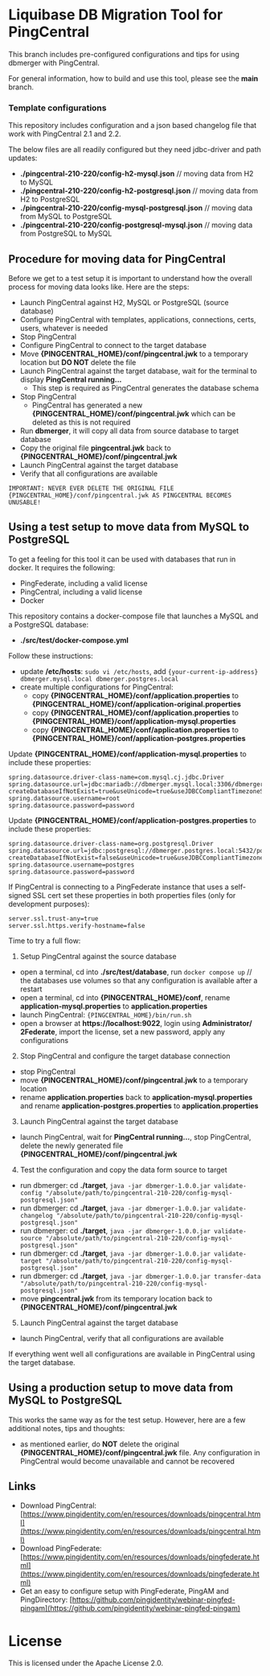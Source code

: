 # Liquibase DB Migration Tool for PingCentral

This branch includes pre-configured configurations and tips for using dbmerger with PingCentral.

For general information, how to build and use this tool, please see the **main** branch.

### Template configurations

This repository includes configuration and a json based changelog file that work with PingCentral 2.1 and 2.2.

The below files are all readily configured but they need jdbc-driver and path updates:

- **./pingcentral-210-220/config-h2-mysql.json**  // moving data from H2 to MySQL
- **./pingcentral-210-220/config-h2-postgresql.json**  // moving data from H2 to PostgreSQL
- **./pingcentral-210-220/config-mysql-postgresql.json**  // moving data from MySQL to PostgreSQL
- **./pingcentral-210-220/config-postgresql-mysql.json**  // moving data from PostgreSQL to MySQL

## Procedure for moving data for PingCentral

Before we get to a test setup it is important to understand how the overall process for moving data looks like. Here are the steps:

- Launch PingCentral against H2, MySQL or PostgreSQL (source database)
- Configure PingCentral with templates, applications, connections, certs, users, whatever is needed
- Stop PingCentral
- Configure PingCentral to connect to the target database
- Move **{PINGCENTRAL_HOME}/conf/pingcentral.jwk** to a temporary location but **DO NOT** delete the file
- Launch PingCentral against the target database, wait for the terminal to display **PingCentral running...**
    - This step is required as PingCentral generates the database schema
- Stop PingCentral
    - PingCentral has generated a new **{PINGCENTRAL_HOME}/conf/pingcentral.jwk** which can be deleted as this is not required
- Run **dbmerger**, it will copy all data from source database to target database
- Copy the original file **pingcentral.jwk** back to **{PINGCENTRAL_HOME}/conf/pingcentral.jwk**
- Launch PingCentral against the target database
- Verify that all configurations are available

```
IMPORTANT: NEVER EVER DELETE THE ORIGINAL FILE {PINGCENTRAL_HOME}/conf/pingcentral.jwk AS PINGCENTRAL BECOMES UNUSABLE!
```

## Using a test setup to move data from MySQL to PostgreSQL

To get a feeling for this tool it can be used with databases that run in docker. It requires the following:

- PingFederate, including a valid license
- PingCentral, including a valid license
- Docker

This repository contains a docker-compose file that launches a MySQL and a PostgreSQL database:

- **./src/test/docker-compose.yml**

Follow these instructions:

- update **/etc/hosts**: `sudo vi /etc/hosts`, add `{your-current-ip-address} dbmerger.mysql.local dbmerger.postgres.local`
- create multiple configurations for PingCentral:
    - copy **{PINGCENTRAL_HOME}/conf/application.properties** to **{PINGCENTRAL_HOME}/conf/application-original.properties**
    - copy **{PINGCENTRAL_HOME}/conf/application.properties** to **{PINGCENTRAL_HOME}/conf/application-mysql.properties**
    - copy **{PINGCENTRAL_HOME}/conf/application.properties** to **{PINGCENTRAL_HOME}/conf/application-postgres.properties**

Update **{PINGCENTRAL_HOME}/conf/application-mysql.properties** to include these properties:
```properties
spring.datasource.driver-class-name=com.mysql.cj.jdbc.Driver
spring.datasource.url=jdbc:mariadb://dbmerger.mysql.local:3306/dbmerger?createDatabaseIfNotExist=true&useUnicode=true&useJDBCCompliantTimezoneShift=true&useLegacyDatetimeCode=false&serverTimezone=UTC&useJvmCharsetConverters=true
spring.datasource.username=root
spring.datasource.password=password
```

Update **{PINGCENTRAL_HOME}/conf/application-postgres.properties** to include these properties:
```properties
spring.datasource.driver-class-name=org.postgresql.Driver
spring.datasource.url=jdbc:postgresql://dbmerger.postgres.local:5432/postgres?createDatabaseIfNotExist=false&useUnicode=true&useJDBCCompliantTimezoneShift=true&useLegacyDatetimeCode=false&serverTimezone=UTC&useJvmCharsetConverters=true
spring.datasource.username=postgres
spring.datasource.password=password
```

If PingCentral is connecting to a PingFederate instance that uses a self-signed SSL cert set these properties in both properties files (only for development purposes):

```properties
server.ssl.trust-any=true
server.ssl.https.verify-hostname=false
```

Time to try a full flow:

1. Setup PingCentral against the source database
- open a terminal, cd into **./src/test/database**, run `docker compose up`  // the databases use volumes so that any configuration is available after a restart
- open a terminal, cd into **{PINGCENTRAL_HOME}/conf**, rename **application-mysql.properties** to **application.properties**
- launch PingCentral: `{PINGCENTRAL_HOME}/bin/run.sh`
- open a browser at **https://localhost:9022**, login using **Administrator/ 2Federate**, import the license, set a new password, apply any configurations

2. Stop PingCentral and configure the target database connection
- stop PingCentral
- move **{PINGCENTRAL_HOME}/conf/pingcentral.jwk** to a temporary location
- rename **application.properties** back to **application-mysql.properties** and rename **application-postgres.properties** to **application.properties**

3. Launch PingCentral against the target database
- launch PingCentral, wait for **PingCentral running...**, stop PingCentral, delete the newly generated file **{PINGCENTRAL_HOME}/conf/pingcentral.jwk**

4. Test the configuration and copy the data form source to target
- run dbmerger: cd **./target**, `java -jar dbmerger-1.0.0.jar validate-config "/absolute/path/to/pingcentral-210-220/config-mysql-postgresql.json"`
- run dbmerger: cd **./target**, `java -jar dbmerger-1.0.0.jar validate-changelog "/absolute/path/to/pingcentral-210-220/config-mysql-postgresql.json"`
- run dbmerger: cd **./target**, `java -jar dbmerger-1.0.0.jar validate-source "/absolute/path/to/pingcentral-210-220/config-mysql-postgresql.json"`
- run dbmerger: cd **./target**, `java -jar dbmerger-1.0.0.jar validate-target "/absolute/path/to/pingcentral-210-220/config-mysql-postgresql.json"`
- run dbmerger: cd **./target**, `java -jar dbmerger-1.0.0.jar transfer-data "/absolute/path/to/pingcentral-210-220/config-mysql-postgresql.json"`
- move **pingcentral.jwk** from its temporary location back to **{PINGCENTRAL_HOME}/conf/pingcentral.jwk**

5. Launch PingCentral against the target database
- launch PingCentral, verify that all configurations are available

If everything went well all configurations are available in PingCentral using the target database.

## Using a production setup to move data from MySQL to PostgreSQL

This works the same way as for the test setup. However, here are a few additional notes, tips and thoughts:

- as mentioned earlier, do **NOT** delete the original **{PINGCENTRAL_HOME}/conf/pingcentral.jwk** file. Any configuration in PingCentral would become unavailable and cannot be recovered

## Links

- Download PingCentral: [https://www.pingidentity.com/en/resources/downloads/pingcentral.html](https://www.pingidentity.com/en/resources/downloads/pingcentral.html)
- Download PingFederate: [https://www.pingidentity.com/en/resources/downloads/pingfederate.html](https://www.pingidentity.com/en/resources/downloads/pingfederate.html)
- Get an easy to configure setup with PingFederate, PingAM and PingDirectory: [https://github.com/pingidentity/webinar-pingfed-pingam](https://github.com/pingidentity/webinar-pingfed-pingam)

# License

This is licensed under the Apache License 2.0.